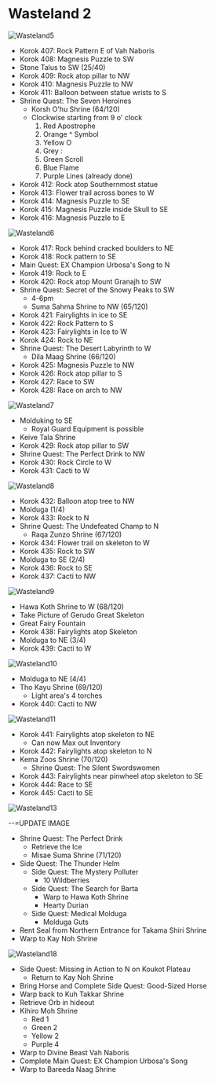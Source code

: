 # Wasteland 2

![Wasteland5](images/Wasteland6.PNG)

* Korok 407: Rock Pattern E of Vah Naboris
* Korok 408: Magnesis Puzzle to SW
* Stone Talus to SW (25/40)
* Korok 409: Rock atop pillar to NW
* Korok 410: Magnesis Puzzle to NW
* Korok 411: Balloon between statue wrists to S
* Shrine Quest: The Seven Heroines
  * Korsh O'hu Shrine (64/120)
  * Clockwise starting from 9 o' clock
    1. Red Apostrophe
    2. Orange ^ Symbol
    3. Yellow O
    4. Grey :
    5. Green Scroll
    6. Blue Flame
    7. Purple Lines (already done)
* Korok 412: Rock atop Southernmost statue
* Korok 413: Flower trail across bones to W
* Korok 414: Magnesis Puzzle to SE
* Korok 415: Magnesis Puzzle inside Skull to SE
* Korok 416: Magnesis Puzzle to E

![Wasteland6](images/Wasteland7.PNG)

* Korok 417: Rock behind cracked boulders to NE
* Korok 418: Rock pattern to SE
* Main Quest: EX Champion Urbosa's Song to N
* Korok 419: Rock to E
* Korok 420: Rock atop Mount Granajh to SW
* Shrine Quest: Secret of the Snowy Peaks to SW
  * 4-6pm
  * Suma Sahma Shrine to NW (65/120)
* Korok 421: Fairylights in ice to SE
* Korok 422: Rock Pattern to S
* Korok 423: Fairylights in Ice to W
* Korok 424: Rock to NE
* Shrine Quest: The Desert Labyrinth to W
  * Dila Maag Shrine (66/120)
* Korok 425: Magnesis Puzzle to NW
* Korok 426: Rock atop pillar to S
* Korok 427: Race to SW
* Korok 428: Race on arch to NW

![Wasteland7](images/Wasteland8.PNG)

* Molduking to SE
  * Royal Guard Equipment is possible
* Keive Tala Shrine
* Korok 429: Rock atop pillar to SW
* Shrine Quest: The Perfect Drink to NW
* Korok 430: Rock Circle to W
* Korok 431: Cacti to W

![Wasteland8](images/Wasteland9.PNG)

* Korok 432: Balloon atop tree to NW
* Molduga (1/4)
* Korok 433: Rock to N
* Shrine Quest: The Undefeated Champ to N
  * Raqa Zunzo Shrine (67/120)
* Korok 434: Flower trail on skeleton to W
* Korok 435: Rock to SW
* Molduga to SE (2/4)
* Korok 436: Rock to SE
* Korok 437: Cacti to NW

![Wasteland9](images/Wasteland10.PNG)

* Hawa Koth Shrine to W (68/120)
* Take Picture of Gerudo Great Skeleton
* Great Fairy Fountain
* Korok 438: Fairylights atop Skeleton
* Molduga to NE (3/4)
* Korok 439: Cacti to W

![Wasteland10](images/Wasteland11.PNG)

* Molduga to NE (4/4)
* Tho Kayu Shrine (69/120)
  * Light area's 4 torches
* Korok 440: Cacti to NW

![Wasteland11](images/Wasteland12.PNG)

* Korok 441: Fairylights atop skeleton to NE
  * Can now Max out Inventory
* Korok 442: Fairylights atop skeleton to N
* Kema Zoos Shrine (70/120)
  * Shrine Quest: The Silent Swordswomen
* Korok 443: Fairylights near pinwheel atop skeleton to SE
* Korok 444: Race to SE
* Korok 445: Cacti to SE

![Wasteland13](images/Wasteland13.PNG)

--=UPDATE IMAGE

* Shrine Quest: The Perfect Drink
  * Retrieve the Ice
  * Misae Suma Shrine (71/120)
* Side Quest: The Thunder Helm
  * Side Quest: The Mystery Polluter
    * 10 Wildberries
  * Side Quest: The Search for Barta
    * Warp to Hawa Koth Shrine
    * Hearty Durian
  * Side Quest: Medical Molduga
    * Molduga Guts
* Rent Seal from Northern Entrance for Takama Shiri Shrine
* Warp to Kay Noh Shrine

![Wasteland18](images/Wasteland18.PNG)

* Side Quest: Missing in Action to N on Koukot Plateau
  * Return to Kay Noh Shrine
* Bring Horse and Complete Side Quest: Good-Sized Horse
* Warp back to Kuh Takkar Shrine
* Retrieve Orb in hideout
* Kihiro Moh Shrine
  * Red 1
  * Green 2
  * Yellow 2
  * Purple 4
* Warp to Divine Beast Vah Naboris
* Complete Main Quest: EX Champion Urbosa's Song
* Warp to Bareeda Naag Shrine
